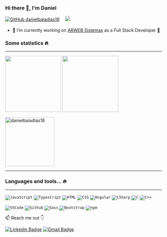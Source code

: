 ### Hi there 👋, I'm Daniel

[![GitHub danielbaiadias18](https://img.shields.io/github/followers/danielbaiadias18?label=follow&style=social)](https://github.com/danielbaiadias18)
<sub>ㅤ</sub>
![](https://komarev.com/ghpvc/?username=danielbaiadias18&style=flat-square&color=13b982&label=Profile%20views)

- 🔭 I’m currently working on [ARWEB Sistemas](http://www.arwebsistemas.com/) as a Full Stack Developer 🚀


### Some statistics 🔥
---
<!-- Vertical Spacer -->
<p></p>

<div>
    <img height="180em" src="https://github-readme-stats.vercel.app/api?username=danielbaiadias18&show_icons=true&theme=yeblu&include_all_commits=true&count_private=true"/>
    <img height="180em" src="https://github-readme-stats.vercel.app/api/top-langs/?username=danielbaiadias18&layout=compact&langs_count=16&theme=yeblu"/>
</div>

<!-- Vertical Spacer -->
<p></p>
<img align="center" src="https://github-readme-streak-stats.herokuapp.com/?user=danielbaiadias18&theme=yeblu" alt="danielbaiadias18" height="158"/>

---


### Languages and tools... 🔥
---
<!-- Vertical Spacer -->
<p></p>

<code><img alt="JavaScript" title="JS" src="https://img.shields.io/badge/JavaScript-F7DF1E?style=for-the-badge&logo=javascript&logoColor=black"></code>
<code><img alt="TypesCript" title="TS" src="https://img.shields.io/badge/TypeScript-007ACC?style=for-the-badge&logo=typescript&logoColor=white"></code>
<code><img alt="HTML" title="HTML" src="https://img.shields.io/badge/HTML5-E34F26?style=for-the-badge&logo=html5&logoColor=white"></code>
<code><img alt="CSS" title="CSS" src="https://img.shields.io/badge/CSS3-1572B6?style=for-the-badge&logo=css3&logoColor=white"></code>
<code><img alt="Angular" title="Angular" src="https://img.shields.io/badge/Angular-DD0031?style=for-the-badge&logo=angular&logoColor=white"></code>
<code><img alt="CSharp" title="C Sharp" src="https://img.shields.io/badge/C%23-239120?style=for-the-badge&logo=c-sharp&logoColor=white"></code>
<code><img alt="C" title="C" src="https://img.shields.io/badge/C-00599C?style=for-the-badge&logo=c&logoColor=white"></code>
<code><img alt="C++" title="C++" src="https://img.shields.io/badge/C%2B%2B-00599C?style=for-the-badge&logo=c%2B%2B&logoColor=white"></code>

<code><img alt="VSCode" title="VSCode" src="https://img.shields.io/badge/Visual_Studio_Code-0078D4?style=for-the-badge&logo=visual%20studio%20code&logoColor=white"></code>
<code><img alt="Github" title="Github" src="https://img.shields.io/badge/Git-F05032?style=for-the-badge&logo=git&logoColor=white"></code>
<code><img alt="Sass" title="Sass" src="https://img.shields.io/badge/Sass-CC6699?style=for-the-badge&logo=sass&logoColor=white" alt="sass" ></code> 
<code><img alt="Bootstrap" src="https://img.shields.io/badge/Bootstrap-563D7C?style=for-the-badge&logo=bootstrap&logoColor=white"></code>
<code><img alt="npm" src="https://img.shields.io/badge/npm-CB3837?style=for-the-badge&logo=npm&logoColor=white"></code>

📫 Reach me out 👇

[![Linkedin Badge](https://img.shields.io/badge/LinkedIn-0077B5?style=for-the-badge&logo=linkedin&logoColor=white&link=https://www.linkedin.com/in/danielbds/)](https://www.linkedin.com/in/danielbds/)
[![Gmail Badge](https://img.shields.io/badge/Gmail-D14836?style=for-the-badge&logo=gmail&logoColor=white&link=mailto:danielbaiadias18@gmail.com)](mailto:danielbaiadias18@gmail.com)
